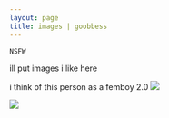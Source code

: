 ```yaml
---
layout: page
title: images | goobbess
---
```


```term
NSFW
```
ill put images i like here

i think of this person as a femboy 2.0
<img src="https://pbs.twimg.com/media/FgrLRjSUYAAP9ga?format=jpg&name=large">

<img src="https://pbs.twimg.com/media/FgrLRjSUYAAP9ga?format=jpg&name=large">
